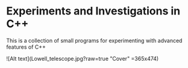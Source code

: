 # Experiments and Investigations in C++

This is a collection of small programs for experimenting with advanced features of C++

![Alt text](Lowell_telescope.jpg?raw=true "Cover" =365x474)
